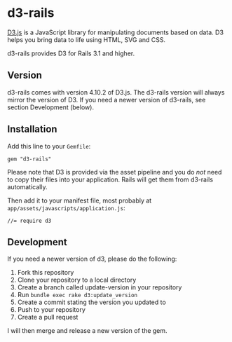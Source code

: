 # d3-rails

[D3.js](http://github.com/mbostock/d3) is a JavaScript library for
manipulating documents based on data. D3 helps you bring data to life
using HTML, SVG and CSS.

d3-rails provides D3 for Rails 3.1 and higher.

## Version

d3-rails comes with version 4.10.2 of D3.js. The d3-rails version will
always mirror the version of D3. If you need a newer version of
d3-rails, see section Development (below).


## Installation

Add this line to your `Gemfile`:

    gem "d3-rails"

Please note that D3 is provided via the asset pipeline and you do *not*
need to copy their files into your application. Rails will get them from
d3-rails automatically.

Then add it to your manifest file, most probably at
`app/assets/javascripts/application.js`:

    //= require d3

## Development

If you need a newer version of d3, please do the following:

1. Fork this repository
2. Clone your repository to a local directory
3. Create a branch called update-version in your repository
4. Run `bundle exec rake d3:update_version`
5. Create a commit stating the version you updated to
6. Push to your repository
7. Create a pull request

I will then merge and release a new version of the gem.
